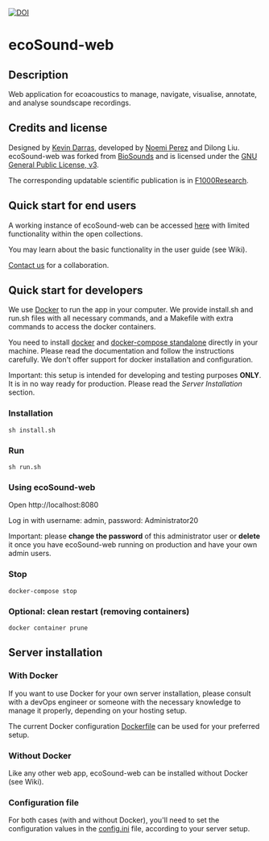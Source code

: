 [![DOI](https://zenodo.org/badge/386189518.svg)](https://zenodo.org/badge/latestdoi/386189518)

# ecoSound-web

## Description

Web application for ecoacoustics to manage, navigate, visualise, annotate, and analyse soundscape recordings.

## Credits and license

Designed by [Kevin Darras](http://kevindarras.weebly.com/index.html), developed by [Noemi Perez](https://github.com/nperezg) and Dilong Liu. ecoSound-web was forked from [BioSounds](https://github.com/nperezg/biosounds) and is licensed under the [GNU General Public License, v3](https://www.gnu.org/licenses/gpl-3.0.en.html).

The corresponding updatable scientific publication is in [F1000Research](https://f1000research.com/articles/9-1224/v2).

## Quick start for end users

A working instance of ecoSound-web can be accessed [here](https://ecosound-web.de/) with limited functionality within the open collections.

You may learn about the basic functionality in the user guide (see Wiki).

[Contact us](mailto:kdarras@gwdg.de) for a collaboration.

## Quick start for developers

We use [Docker](https://www.docker.com) to run the app in your computer. We provide install.sh and run.sh files with all necessary commands, and a Makefile with extra commands to access the docker containers.

You need to install [docker](https://docs.docker.com/engine/install) and [docker-compose standalone](https://docs.docker.com/compose/install/standalone/) directly in your machine. Please read the documentation and follow the instructions carefully. We don't offer support for docker installation and configuration.

Important: this setup is intended for developing and testing purposes **ONLY**. It is in no way ready for production. Please read the _Server Installation_ section.

### Installation

```sh install.sh```

### Run

```sh run.sh```

### Using ecoSound-web

Open http://localhost:8080

Log in with username: admin, password: Administrator20

Important: please **change the password** of this administrator user or **delete** it once you have ecoSound-web running on production and have your own admin users.

### Stop

```docker-compose stop```

### Optional: clean restart (removing containers)

```docker container prune```

## Server installation

### With Docker

If you want to use Docker for your own server installation, please consult with a devOps engineer or someone with the necessary knowledge to manage it properly, depending on your hosting setup. 

The current Docker configuration [Dockerfile](src/Dockerfile) can be used for your preferred setup.

### Without Docker

Like any other web app, ecoSound-web can be installed without Docker (see Wiki).

### Configuration file

For both cases (with and without Docker), you'll need to set the configuration values in the [config.ini](src/config/config.ini) file, according to your server setup. 
